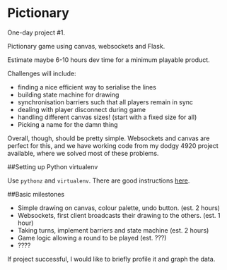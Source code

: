 Pictionary
========

One-day project #1.

Pictionary game using canvas, websockets and Flask.

Estimate maybe 6-10 hours dev time for a minimum playable product.

Challenges will include:

- finding a nice efficient way to serialise the lines
- building state machine for drawing 
- synchronisation barriers such that all players remain in sync
- dealing with player disconnect during game
- handling different canvas sizes! (start with a fixed size for all)
- Picking a name for the damn thing

Overall, though, should be pretty simple. Websockets and canvas are perfect for this, and we have working code from my dodgy 4920 project available, where we solved most of these problems.

##Setting up Python virtualenv

Use `pythonz` and `virtualenv`. There are good instructions [here](https://github.com/calvintam/comp4920/blob/master/README.md). 

##Basic milestones

- Simple drawing on canvas, colour palette, undo button. (est. 2 hours)
- Websockets, first client broadcasts their drawing to the others. (est. 1 hour)
- Taking turns, implement barriers and state machine (est. 2 hours)
- Game logic allowing a round to be played (est. ???)
- ????

If project successful, I would like to briefly profile it and graph the data.
